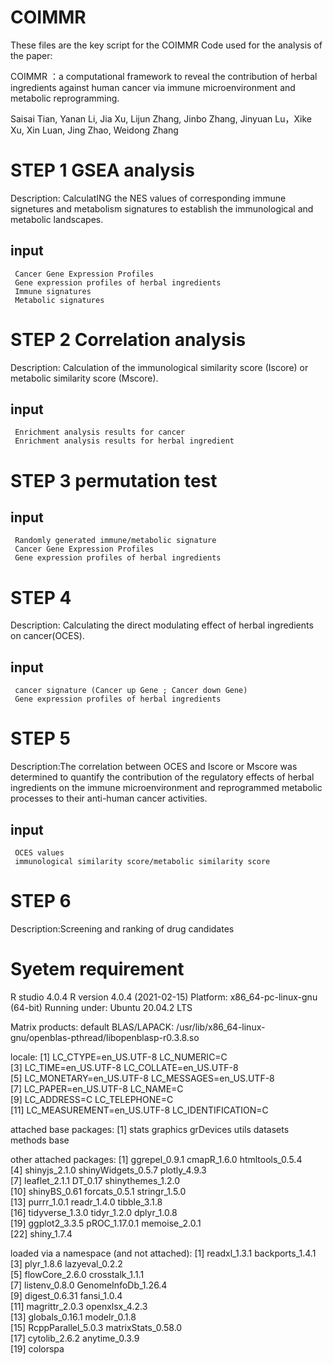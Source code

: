 # COIMMR
These files are the key script for the COIMMR
Code used for the analysis of the paper:

COIMMR ：a computational framework to reveal the contribution of herbal ingredients against human cancer via immune microenvironment and metabolic reprogramming.

Saisai Tian, Yanan Li, Jia Xu, Lijun Zhang, Jinbo Zhang, Jinyuan Lu，Xike Xu, Xin Luan, Jing Zhao, Weidong Zhang

# STEP 1 GSEA analysis
Description: CalculatING the NES values of corresponding immune signetures and metabolism signatures to establish the immunological and metabolic landscapes.
## input 
     Cancer Gene Expression Profiles
     Gene expression profiles of herbal ingredients
     Immune signatures
     Metabolic signatures
     
# STEP 2 Correlation analysis
Description: Calculation of the immunological similarity score (Iscore) or metabolic similarity score (Mscore).
## input
     Enrichment analysis results for cancer
     Enrichment analysis results for herbal ingredient
     
# STEP 3 permutation test
## input
     Randomly generated immune/metabolic signature
     Cancer Gene Expression Profiles
     Gene expression profiles of herbal ingredients
     
# STEP 4 
Description: Calculating the direct modulating effect of herbal ingredients on cancer(OCES).
## input
     cancer signature (Cancer up Gene ; Cancer down Gene)
     Gene expression profiles of herbal ingredients
     
# STEP 5
Description:The correlation between OCES and Iscore or Mscore was determined to quantify the contribution of the regulatory effects of herbal ingredients on the immune microenvironment and reprogrammed metabolic processes to their anti-human cancer activities.
## input
     OCES values
     immunological similarity score/metabolic similarity score
     
# STEP 6
Description:Screening and ranking of drug candidates

# Syetem requirement
R studio 4.0.4 R version 4.0.4 (2021-02-15)
Platform: x86_64-pc-linux-gnu (64-bit)
Running under: Ubuntu 20.04.2 LTS

Matrix products: default
BLAS/LAPACK: /usr/lib/x86_64-linux-gnu/openblas-pthread/libopenblasp-r0.3.8.so

locale:
 [1] LC_CTYPE=en_US.UTF-8       LC_NUMERIC=C              
 [3] LC_TIME=en_US.UTF-8        LC_COLLATE=en_US.UTF-8    
 [5] LC_MONETARY=en_US.UTF-8    LC_MESSAGES=en_US.UTF-8   
 [7] LC_PAPER=en_US.UTF-8       LC_NAME=C                 
 [9] LC_ADDRESS=C               LC_TELEPHONE=C            
[11] LC_MEASUREMENT=en_US.UTF-8 LC_IDENTIFICATION=C       

attached base packages:
[1] stats     graphics  grDevices utils     datasets  methods   base     

other attached packages:
 [1] ggrepel_0.9.1         cmapR_1.6.0           htmltools_0.5.4      
 [4] shinyjs_2.1.0         shinyWidgets_0.5.7    plotly_4.9.3         
 [7] leaflet_2.1.1         DT_0.17               shinythemes_1.2.0    
[10] shinyBS_0.61          forcats_0.5.1         stringr_1.5.0        
[13] purrr_1.0.1           readr_1.4.0           tibble_3.1.8         
[16] tidyverse_1.3.0       tidyr_1.2.0           dplyr_1.0.8          
[19] ggplot2_3.3.5         pROC_1.17.0.1         memoise_2.0.1        
[22] shiny_1.7.4          

loaded via a namespace (and not attached):
  [1] readxl_1.3.1                backports_1.4.1            
  [3] plyr_1.8.6                  lazyeval_0.2.2             
  [5] flowCore_2.6.0              crosstalk_1.1.1            
  [7] listenv_0.8.0               GenomeInfoDb_1.26.4        
  [9] digest_0.6.31               fansi_1.0.4                
 [11] magrittr_2.0.3              openxlsx_4.2.3             
 [13] globals_0.16.1              modelr_0.1.8               
 [15] RcppParallel_5.0.3          matrixStats_0.58.0         
 [17] cytolib_2.6.2               anytime_0.3.9              
 [19] colorspa



     
    
